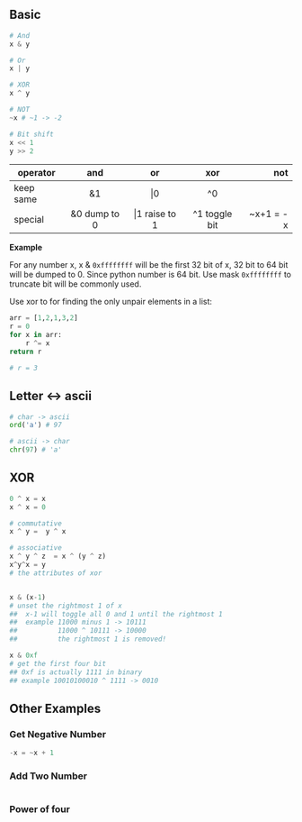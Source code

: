 ## Basic

```python
# And
x & y

# Or
x | y

# XOR
x ^ y

# NOT
~x # ~1 -> -2

# Bit shift
x << 1
y >> 2
```

|operator | and   |  or |  xor  | not  |
|---------|:-----:|:---:|:-----:|-----:|
|keep same|   &1  | \|0 |  ^0   |      |
|special  |&0 dump to 0| \|1 raise to 1| ^1 toggle bit | ~x+1 = -x

**Example**

For any number x,  x & `0xffffffff` will be the first 32 bit of x, 32 bit to 64 bit will be dumped to 0. Since python number is 64 bit. Use mask `0xffffffff` to truncate bit will be commonly used.

Use xor to for finding the only unpair elements in a list:
```python
arr = [1,2,1,3,2]
r = 0
for x in arr:
    r ^= x
return r

# r = 3
```

## Letter <-> ascii

```python
# char -> ascii
ord('a') # 97

# ascii -> char
chr(97) # 'a'

```

## XOR

```python
0 ^ x = x
x ^ x = 0

# commutative
x ^ y =  y ^ x

# associative
x ^ y ^ z  = x ^ (y ^ z)
x^y^x = y
# the attributes of xor


x & (x-1)
# unset the rightmost 1 of x
##  x-1 will toggle all 0 and 1 until the rightmost 1
##  example 11000 minus 1 -> 10111
##          11000 ^ 10111 -> 10000
##          the rightmost 1 is removed!

x & 0xf
# get the first four bit
## 0xf is actually 1111 in binary
## example 10010100010 ^ 1111 -> 0010
```





## Other Examples



### Get Negative Number

```python
-x = ~x + 1
```
### Add Two Number

```python

```

### Power of four

```python

```
